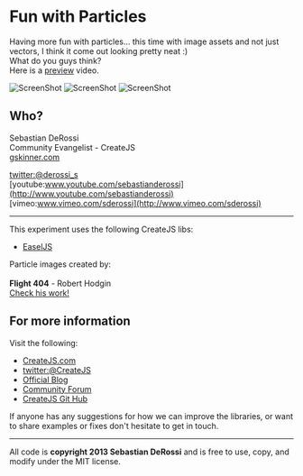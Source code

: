 Fun with Particles
=========

Having more fun with particles... this time with image assets and not just vectors, I think it come out looking pretty neat :)<br/>
What do you guys think?<br/>
Here is a [preview](http://youtu.be/tWhPAIKkRu4) video.

![ScreenShot](https://raw.github.com/sebastianderossi/amusement/master/Particle_Blob/ParticleBlobs.png)
![ScreenShot](https://raw.github.com/sebastianderossi/amusement/master/images/particle.png) 
![ScreenShot](https://raw.github.com/sebastianderossi/amusement/master/images/emitter.png) 

Who?
----------------
Sebastian DeRossi<br/>
Community Evangelist - CreateJS<br/>
<a href="mailto:sebastian@gskinner.com">gskinner.com</a>     

[twitter:@derossi_s](http://www.twitter.com/derossi_s) <br/>
[youtube:www.youtube.com/sebastianderossi](http://www.youtube.com/sebastianderossi)<br/>
[vimeo:www.vimeo.com/sderossi](http://www.vimeo.com/sderossi)  

----------------
This experiment uses the following CreateJS libs: 

- [EaselJS](https://github.com/CreateJS/EaselJS) 

Particle images created by: <br/>   
<b>Flight 404</b> - Robert Hodgin <br/>
[Check his work!](http://www.flight404.com/blog/)

For more information
---------------------
Visit the following:  

- [CreateJS.com](http://www.createjs.com)   
- [twitter:@CreateJS](http://www.twitter.com/CreateJS) 
- [Official Blog](http://www.blog.createjs.com)
- [Community Forum](http://www.community.createjs.com)
- [CreateJS Git Hub](https://github.com/CreateJS)  

If anyone has any suggestions for how we can improve the libraries, or want to share examples or fixes don't hesitate to get in touch.<br/>      

--------------------------
All code is <b>copyright 2013 Sebastian DeRossi</b> and is free to use, copy, and modify under the MIT license.

